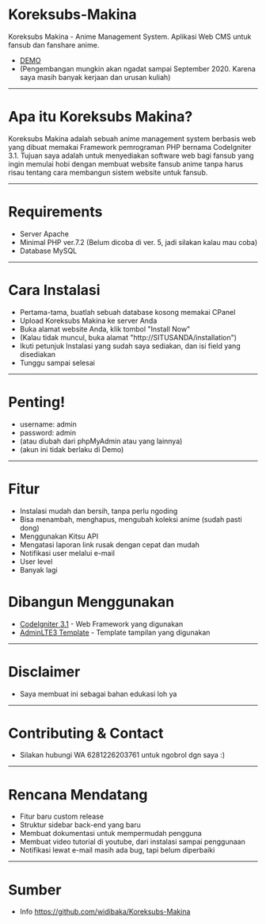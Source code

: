 # Koreksubs-Makina
Koreksubs Makina - Anime Management System. 
Aplikasi Web CMS untuk fansub dan fanshare anime.
* [DEMO](https://koreksubs.online/)
* (Pengembangan mungkin akan ngadat sampai September 2020. Karena saya masih banyak kerjaan dan urusan kuliah)
************
# Apa itu Koreksubs Makina?
Koreksubs Makina adalah sebuah anime management system berbasis web yang dibuat memakai Framework pemrograman PHP bernama CodeIgniter 3.1.
Tujuan saya adalah untuk menyediakan software web bagi fansub yang ingin memulai hobi dengan membuat website fansub anime tanpa harus risau tentang cara membangun sistem website untuk fansub.
************
# Requirements
- Server Apache
- Minimal PHP ver.7.2 (Belum dicoba di ver. 5, jadi silakan kalau mau coba)
- Database MySQL
************
# Cara Instalasi
- Pertama-tama, buatlah sebuah database kosong memakai CPanel
- Upload Koreksubs Makina ke server Anda
- Buka alamat website Anda, klik tombol "Install Now"
- (Kalau tidak muncul, buka alamat "http://SITUSANDA/installation")
- Ikuti petunjuk Instalasi yang sudah saya sediakan, dan isi field yang disediakan
- Tunggu sampai selesai
************
# Penting!
- username: admin
- password: admin
- (atau diubah dari phpMyAdmin atau yang lainnya)
- (akun ini tidak berlaku di Demo)
************
# Fitur
- Instalasi mudah dan bersih, tanpa perlu ngoding
- Bisa menambah, menghapus, mengubah koleksi anime (sudah pasti dong)
- Menggunakan Kitsu API
- Mengatasi laporan link rusak dengan cepat dan mudah
- Notifikasi user melalui e-mail
- User level
- Banyak lagi
# Dibangun Menggunakan
* [CodeIgniter 3.1](http://codeigniter.com/) - Web Framework yang digunakan
* [AdminLTE3 Template](https://adminlte.io/themes/AdminLTE) - Template tampilan yang digunakan
************
# Disclaimer
- Saya membuat ini sebagai bahan edukasi loh ya
************
# Contributing & Contact
- Silakan hubungi WA 6281226203761 untuk ngobrol dgn saya :)
************
# Rencana Mendatang
- Fitur baru custom release
- Struktur sidebar back-end yang baru
- Membuat dokumentasi untuk mempermudah pengguna
- Membuat video tutorial di youtube, dari instalasi sampai penggunaan
- Notifikasi lewat e-mail masih ada bug, tapi belum diperbaiki
************
# Sumber
-  Info <https://github.com/widibaka/Koreksubs-Makina>
